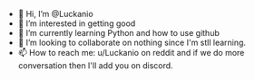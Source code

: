 - 👋 Hi, I’m @Luckanio
- 👀 I’m interested in getting good 
- 🌱 I’m currently learning Python and how to use github
- 💞️ I’m looking to collaborate on nothing since I'm stll learning.
- 📫 How to reach me: u/Luckanio on reddit and if we do more conversation then I'll add you on discord.

<!---
Luckanio/Luckanio is a ✨ special ✨ repository because its `README.md` (this file) appears on your GitHub profile.
You can click the Preview link to take a look at your changes.
--->

